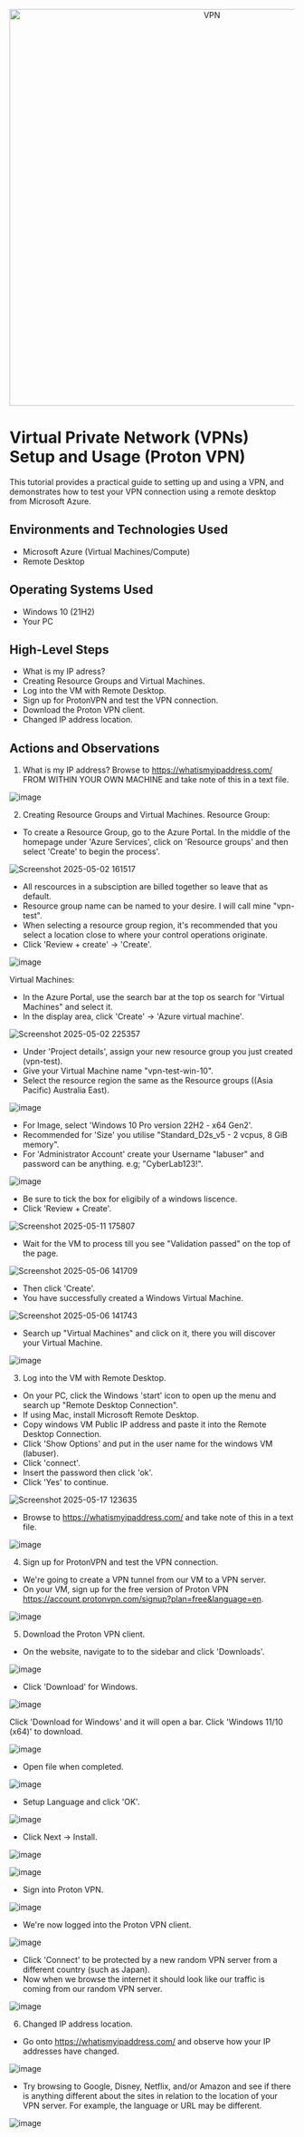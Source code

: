 <p align="center">
<img src="https://github.com/user-attachments/assets/9ca476c5-ce2c-4da4-a4c5-25e5fd9e098e" alt="VPN" width="700"
</p>



<h1> Virtual Private Network (VPNs) Setup and Usage (Proton VPN) </h1>
This tutorial provides a practical guide to setting up and using a VPN, and demonstrates how to test your VPN connection using a remote desktop from Microsoft Azure.<br />

<h2>Environments and Technologies Used</h2>

- Microsoft Azure (Virtual Machines/Compute)
- Remote Desktop

<h2>Operating Systems Used </h2>

- Windows 10</b> (21H2)
- Your PC

<h2>High-Level Steps</h2>

- What is my IP adress?
- Creating Resource Groups and Virtual Machines.
- Log into the VM with Remote Desktop.
- Sign up for ProtonVPN and test the VPN connection.
- Download the Proton VPN client.
- Changed IP address location.

<h2>Actions and Observations</h2>

1. What is my IP address?
Browse to https://whatismyipaddress.com/ FROM WITHIN YOUR OWN MACHINE and take note of this in a text file.

![image](https://github.com/user-attachments/assets/0100cd42-5f6e-42a3-ab57-4aa16c8c7be4)

2. Creating Resource Groups and Virtual Machines.
Resource Group:

- To create a Resource Group, go to the Azure Portal. In the middle of the homepage under 'Azure Services', click on 'Resource groups' and then select 'Create' to begin the process'.

![Screenshot 2025-05-02 161517](https://github.com/user-attachments/assets/f2711179-31d1-44eb-9409-53abcdce0d6d)

- All rescources in a subsciption are billed together so leave that as default.
- Resource group name can be named to your desire. I will call mine "vpn-test".
- When selecting a resource group region, it's recommended that you select a location close to where your control operations originate.
- Click 'Review + create' -> 'Create'.

![image](https://github.com/user-attachments/assets/5e9e1f16-b865-447c-a101-1bd5bd38ac7a)

Virtual Machines:

- In the Azure Portal, use the search bar at the top os search for 'Virtual Machines" and select it.
- In the display area, click 'Create' -> 'Azure virtual machine'.

![Screenshot 2025-05-02 225357](https://github.com/user-attachments/assets/8635eb0f-1ab8-4ed6-b59f-106d00c823af)

- Under 'Project details', assign your new resource group you just created (vpn-test).
- Give your Virtual Machine name "vpn-test-win-10".
- Select the resource region the same as the Resource groups ((Asia Pacific) Australia East).

![image](https://github.com/user-attachments/assets/ea4d5673-02be-4eb2-b460-33de41111564)

- For Image, select 'Windows 10 Pro version 22H2 - x64 Gen2'.
- Recommended for 'Size' you utilise "Standard_D2s_v5 - 2 vcpus, 8 GiB memory".
- For 'Administrator Account' create your Username "labuser" and password can be anything. e.g; "CyberLab123!".

![image](https://github.com/user-attachments/assets/0cb4f6c8-54c9-4875-8155-47e586a91ce2)

- Be sure to tick the box for eligibily of a windows liscence.
- Click 'Review + Create'.

![Screenshot 2025-05-11 175807](https://github.com/user-attachments/assets/c5e52f58-a5e3-4edf-b608-1ecf19dfd430)

- Wait for the VM to process till you see "Validation passed" on the top of the page.

![Screenshot 2025-05-06 141709](https://github.com/user-attachments/assets/94de286a-168e-4569-85c1-37a227c00835)

- Then click 'Create'.
- You have successfully created a Windows Virtual Machine.

![Screenshot 2025-05-06 141743](https://github.com/user-attachments/assets/fde070e8-0ded-4823-ad8d-bc0a4b8bb840)

- Search up "Virtual Machines" and click on it, there you will discover your Virtual Machine.

![image](https://github.com/user-attachments/assets/1d262933-4de4-443a-82fa-b6e6f42943bd)

3. Log into the VM with Remote Desktop.

- On your PC, click the Windows 'start' icon to open up the menu and search up "Remote Desktop Connection".
- If using Mac, install Microsoft Remote Desktop.
- Copy windows VM Public IP address and paste it into the Remote Desktop Connection.
- Click 'Show Options' and put in the user name for the windows VM (labuser).
- Click 'connect'.
- Insert the password then click 'ok'.
- Click 'Yes' to continue.

![Screenshot 2025-05-17 123635](https://github.com/user-attachments/assets/e82c2fe9-0147-4432-b4d3-63c3e58bf99b)

- Browse to https://whatismyipaddress.com/ and take note of this in a text file.

![image](https://github.com/user-attachments/assets/b455529b-22b2-4ecb-b253-34254c42702b)

4. Sign up for ProtonVPN and test the VPN connection.

- We're going to create a VPN tunnel from our VM to a VPN server.
- On your VM, sign up for the free version of Proton VPN https://account.protonvpn.com/signup?plan=free&language=en.

![image](https://github.com/user-attachments/assets/7a692631-eb78-4add-8df5-e522402c13a2)

5. Download the Proton VPN client.

- On the website, navigate to to the sidebar and click 'Downloads'.

![image](https://github.com/user-attachments/assets/12cf12be-cbd8-4f14-bb86-dab231bf707b)

- Click 'Download' for Windows.

![image](https://github.com/user-attachments/assets/db06bfec-dfdc-4109-8436-7d42171f66fa)

Click 'Download for Windows' and it will open a bar. Click 'Windows 11/10 (x64)' to download.

![image](https://github.com/user-attachments/assets/03d2335e-2275-4a69-b1e2-f83df82c6aa0)

- Open file when completed.

![image](https://github.com/user-attachments/assets/1a281c8c-4b43-4ee9-9edc-36d7f686d46a)

- Setup Language and click 'OK'.

![image](https://github.com/user-attachments/assets/b221a58f-bfce-48dc-bc83-6f21a443e181)

- Click Next -> Install.

![image](https://github.com/user-attachments/assets/6d469395-ffc9-48b2-bf88-7e180336f8f8)

![image](https://github.com/user-attachments/assets/c9df43eb-5c93-43da-896e-3b0b88e87c62)

- Sign into Proton VPN.

![image](https://github.com/user-attachments/assets/1edae9b9-eba3-43f8-b917-201871d6edcc)

- We're now logged into the Proton VPN client.

![image](https://github.com/user-attachments/assets/3490518f-c558-4b20-8dc3-ce4ef98e9693)

- Click 'Connect' to be protected by a new random VPN server from a different country (such as Japan).
- Now when we browse the internet it should look like our traffic is coming from our random VPN server.

![image](https://github.com/user-attachments/assets/07fc5adb-1379-4e53-842a-920f2010f517)

6. Changed IP address location.

- Go onto https://whatismyipaddress.com/ and observe how your IP addresses have changed.

![image](https://github.com/user-attachments/assets/02f15157-7fde-47a0-aa54-076261400793)

- Try browsing to Google, Disney, Netflix, and/or Amazon and see if there is anything different about the sites in relation to the location of your VPN server. For example, the language or URL may be different.

![image](https://github.com/user-attachments/assets/b8c8a39d-fe22-4565-8e8d-1445873a2082)



